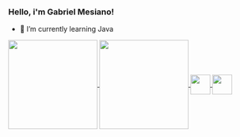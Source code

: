 ### Hello, i'm Gabriel Mesiano!

- 🌱 I’m currently learning Java

<a href="https://github.com/anuraghazra/github-readme-stats">
  <img height= "180cm" align="center" src="https://github-readme-stats.vercel.app/api?username=gabriel-mesiano&theme=github_dark" />
</a>
<a href="https://github.com/anuraghazra/convoychat">
  <img height= "180cm" align="center" src="https://github-readme-stats.vercel.app/api/top-langs/?username=anuraghazra&layout=compact&theme=github_dark" />
</a>

<did>
  <a href="mailto: gabriel.mesiano@gmail.com"><img height= "40cm" align="center" src="https://img.shields.io/badge/Gmail-D14836?style=for-the-badge&logo=gmail&logoColor=white" />
  </a>
  <a href="https://www.linkedin.com/in/gabriel-mesiano-18407119b/"><img height= "40cm" align="center" src="https://img.shields.io/badge/LinkedIn-0077B5?style=for-the-badge&logo=linkedin&logoColor=white" />
  </a>
</div>
